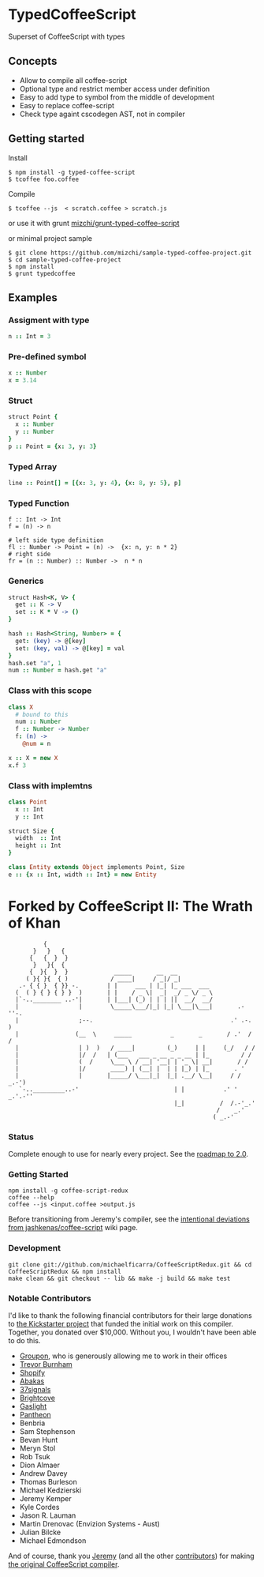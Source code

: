 TypedCoffeeScript
==================================

Superset of CoffeeScript with types

## Concepts

* Allow to compile all coffee-script
* Optional type and restrict member access under definition
* Easy to add type to symbol from the middle of development
* Easy to replace coffee-script
* Check type againt cscodegen AST, not in compiler


## Getting started

Install
```
$ npm install -g typed-coffee-script
$ tcoffee foo.coffee
```

Compile
```
$ tcoffee --js  < scratch.coffee > scratch.js
```


or use it with grunt [mizchi/grunt-typed-coffee-script](https://github.com/mizchi/grunt-typed-coffee-script "mizchi/grunt-typed-coffee-script")


or minimal project sample

```
$ git clone https://github.com/mizchi/sample-typed-coffee-project.git
$ cd sample-typed-coffee-project
$ npm install
$ grunt typedcoffee
```

## Examples

### Assigment with type
```coffee
n :: Int = 3
```

### Pre-defined symbol
```coffee
x :: Number
x = 3.14
```

### Struct
```coffee
struct Point {
  x :: Number
  y :: Number
}
p :: Point = {x: 3, y: 3}
```

### Typed Array

```coffee
line :: Point[] = [{x: 3, y: 4}, {x: 8, y: 5}, p]
```

### Typed Function

```
f :: Int -> Int
f = (n) -> n

# left side type definition
fl :: Number -> Point = (n) ->  {x: n, y: n * 2}
# right side
fr = (n :: Number) :: Number ->  n * n
```

### Generics

```coffee
struct Hash<K, V> {
  get :: K -> V
  set :: K * V -> ()
}

hash :: Hash<String, Number> = {
  get: (key) -> @[key]
  set: (key, val) -> @[key] = val
}
hash.set "a", 1
num :: Number = hash.get "a"
```

### Class with this scope

```coffee
class X
  # bound to this
  num :: Number
  f :: Number -> Number
  f: (n) ->
    @num = n

x :: X = new X
x.f 3
```

### Class with implemtns

```coffee
class Point
  x :: Int
  y :: Int

struct Size {
  width  :: Int
  height :: Int
}

class Entity extends Object implements Point, Size
e :: {x :: Int, width :: Int} = new Entity
```

Forked by CoffeeScript II: The Wrath of Khan
==================================

```
          {
       }   }   {
      {   {  }  }
       }   }{  {
      {  }{  }  }             _____       __  __
     ( }{ }{  { )            / ____|     / _|/ _|
   .- { { }  { }} -.        | |     ___ | |_| |_ ___  ___
  (  ( } { } { } }  )       | |    / _ \|  _|  _/ _ \/ _ \
  |`-..________ ..-'|       | |___| (_) | | | ||  __/  __/
  |                 |        \_____\___/|_| |_| \___|\___|       .-''-.
  |                 ;--.                                       .' .-.  )
  |                (__  \     _____           _       _       / .'  / /
  |                 | )  )   / ____|         (_)     | |     (_/   / /
  |                 |/  /   | (___   ___ _ __ _ _ __ | |_         / /
  |                 (  /     \___ \ / __| '__| | '_ \| __|       / /
  |                 |/       ____) | (__| |  | | |_) | |_       . '
  |                 |       |_____/ \___|_|  |_| .__/ \__|     / /    _.-')
   `-.._________..-'                           | |           .' '  _.'.-''
                                               |_|          /  /.-'_.'
                                                           /    _.'
                                                          ( _.-'
```

### Status

Complete enough to use for nearly every project. See the [roadmap to 2.0](https://github.com/michaelficarra/CoffeeScriptRedux/wiki/Roadmap).

### Getting Started

    npm install -g coffee-script-redux
    coffee --help
    coffee --js <input.coffee >output.js

Before transitioning from Jeremy's compiler, see the
[intentional deviations from jashkenas/coffee-script](https://github.com/michaelficarra/CoffeeScriptRedux/wiki/Intentional-Deviations-From-jashkenas-coffee-script)
wiki page.

### Development

    git clone git://github.com/michaelficarra/CoffeeScriptRedux.git && cd CoffeeScriptRedux && npm install
    make clean && git checkout -- lib && make -j build && make test

### Notable Contributors

I'd like to thank the following financial contributors for their large
donations to [the Kickstarter project](http://www.kickstarter.com/projects/michaelficarra/make-a-better-coffeescript-compiler)
that funded the initial work on this compiler.
Together, you donated over $10,000. Without you, I wouldn't have been able to do this.

* [Groupon](http://groupon.com/), who is generously allowing me to work in their offices
* [Trevor Burnham](http://trevorburnham.com)
* [Shopify](http://www.shopify.com)
* [Abakas](http://abakas.com)
* [37signals](http://37signals.com)
* [Brightcove](http://www.brightcove.com)
* [Gaslight](http://gaslight.co)
* [Pantheon](https://www.getpantheon.com)
* Benbria
* Sam Stephenson
* Bevan Hunt
* Meryn Stol
* Rob Tsuk
* Dion Almaer
* Andrew Davey
* Thomas Burleson
* Michael Kedzierski
* Jeremy Kemper
* Kyle Cordes
* Jason R. Lauman
* Martin Drenovac (Envizion Systems - Aust)
* Julian Bilcke
* Michael Edmondson

And of course, thank you [Jeremy](https://github.com/jashkenas) (and all the other
[contributors](https://github.com/jashkenas/coffee-script/graphs/contributors))
for making [the original CoffeeScript compiler](https://github.com/jashkenas/coffee-script).
